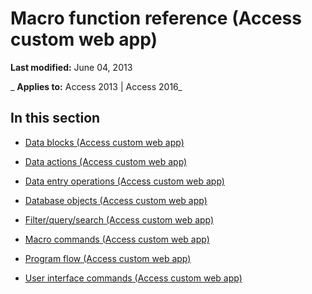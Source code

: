 
# Macro function reference (Access custom web app)

 **Last modified:** June 04, 2013

 _ **Applies to:** Access 2013 | Access 2016_

## In this section


- [Data blocks (Access custom web app)](5d16f744-0ba2-4db8-9be8-55611c1b69d2.md)
    
- [Data actions (Access custom web app)](1eb9fafe-4916-4ec5-8ea5-861abd48e5e2.md)
    
- [Data entry operations (Access custom web app)](a63197ca-f2ff-49de-9b1b-11a2a7925d0f.md)
    
- [Database objects (Access custom web app)](069dc9eb-2136-4a9f-9a43-4ca7ce50f9c8.md)
    
- [Filter/query/search (Access custom web app)](1a570735-7aa6-45ed-922e-c659a266de76.md)
    
- [Macro commands (Access custom web app)](0c7a1d4f-6cb3-4901-a7aa-4e8002785a50.md)
    
- [Program flow (Access custom web app)](bfc3548e-f4e5-4e07-896e-6884269085e5.md)
    
- [User interface commands (Access custom web app)](67c3bdd1-ffe3-4fed-ad7f-d47a2d646e21.md)
    
